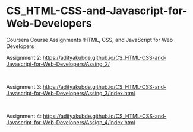 # CS_HTML-CSS-and-Javascript-for-Web-Developers

Coursera Course Assignments :HTML, CSS, and JavaScript for Web Developers

Assignment 2:
https://adityakubde.github.io/CS_HTML-CSS-and-Javascript-for-Web-Developers/Assing_2/

<br>

Assignment 3:
https://adityakubde.github.io/CS_HTML-CSS-and-Javascript-for-Web-Developers/Assing_3/index.html


<br>

Assignment 4:
https://adityakubde.github.io/CS_HTML-CSS-and-Javascript-for-Web-Developers/Assign_4/index.html
